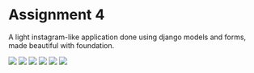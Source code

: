# Assignment 4
 A light instagram-like application done using django models and forms, made beautiful with foundation.

![](/screenshots/menu1.png)
![](/screenshots/menu2.png)
![](/screenshots/post.png)
![](/screenshots/comment.png)
![](/screenshots/login.png)
![](/screenshots/register.png)
